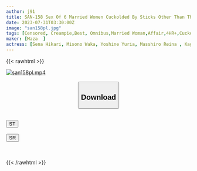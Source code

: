 ```yaml
---
author: j91
title: SAN-158 Sex Of 6 Married Women Cuckolded By Sticks Other Than Their Husbands 12 250 Minutes Subtitle Wife Who Is Too Big
date: 2023-07-31T03:30:00Z
image: "san158pl.jpg"
tags: [Censored, Creampie,Best, Omnibus,Married Woman,Affair,4HR+,Cuckold		]
maker: [Maza  ]
actress: [Sena Hikari, Misono Waka, Yoshine Yuria, Masshiro Reina , Kagura Rin ,Takahashi Riho ]
---
```



{{< rawhtml >}}

<div class="video" data-videoid="9vdd79dkwrha0G0">
    <a href="javascript:;">
        <img src="https://my.j91.asia/posts/san158pl/san158pl.jpg" width="WIDTH" height="HEIGHT" alt="san158pl.mp4" loading="lazy">
    </a>
</div>

<script type="text/javascript" src="https://j91.asia/asset/on-demand-st.js"></script>

<br>
  <link rel="stylesheet" href="https://j91.asia/asset/bs5.css">
  
  <center>
  <button class="btn btn-primary" type="button" data-bs-toggle="collapse" data-bs-target=".multi-collapse" aria-expanded="false" aria-controls="multiCollapseExample1 multiCollapseExample2"><h2>Download</h2></button></center>
</p>
<div class="row">
  <div class="col">
    <div class="collapse multi-collapse" id="multiCollapseExample1">
      <div class="card card-body">
	      	      <br>
<div class="buttons">  
<a href="https://streamtape.to/v/9vdd79dkwrha0G0"><button class="btn-hover color-3"><i class="fa fa-download"></i> ST</button></a></div>
    </div>
  </div>
</div>
  <div class="col">
    <div class="collapse multi-collapse" id="multiCollapseExample2">
      <div class="card card-body">
	      <br>
<div class="buttons">
    <a href="https://streamruby.com/swt9u7ivbq5v.html"><button class="btn-hover color-9"><i class="fa fa-download"></i> SR</button></a></div>
<br><br>
      </div>
    </div>
  </div>
</div>

{{< /rawhtml >}}